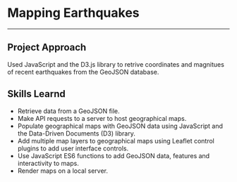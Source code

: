 # Mapping Earthquakes
----------------------------------------------------------------------------------
 
## Project Approach
Used JavaScript and the D3.js library to retrive coordinates and magnitues of recent earthquakes from the GeoJSON database.  

## Skills Learnd

- Retrieve data from a GeoJSON file.
- Make API requests to a server to host geographical maps.
- Populate geographical maps with GeoJSON data using JavaScript and the Data-Driven Documents (D3) library.
- Add multiple map layers to geographical maps using Leaflet control plugins to add user interface controls.
- Use JavaScript ES6 functions to add GeoJSON data, features and interactivity to maps.
- Render maps on a local server.

